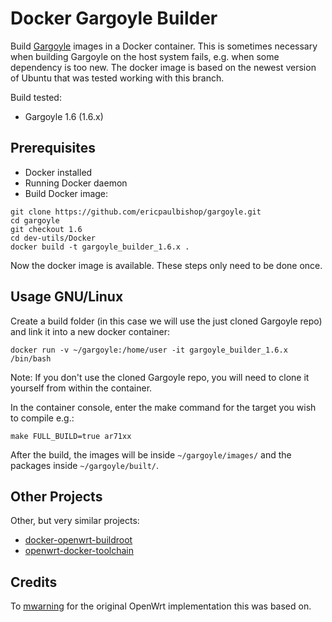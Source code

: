 # Docker Gargoyle Builder

Build [Gargoyle](https://www.gargoyle-router.com/) images in a Docker container. This is sometimes necessary when building Gargoyle on the host system fails, e.g. when some dependency is too new. The docker image is based on the newest version of Ubuntu that was tested working with this branch.

Build tested:

- Gargoyle 1.6 (1.6.x)


## Prerequisites

* Docker installed
* Running Docker daemon
* Build Docker image:

```
git clone https://github.com/ericpaulbishop/gargoyle.git
cd gargoyle
git checkout 1.6
cd dev-utils/Docker
docker build -t gargoyle_builder_1.6.x .
```

Now the docker image is available. These steps only need to be done once.

## Usage GNU/Linux

Create a build folder (in this case we will use the just cloned Gargoyle repo) and link it into a new docker container:
```
docker run -v ~/gargoyle:/home/user -it gargoyle_builder_1.6.x /bin/bash
```
Note: If you don't use the cloned Gargoyle repo, you will need to clone it yourself from within the container.

In the container console, enter the make command for the target you wish to compile e.g.:
```
make FULL_BUILD=true ar71xx
```

After the build, the images will be inside `~/gargoyle/images/` and the packages inside `~/gargoyle/built/`.

## Other Projects

Other, but very similar projects:
* [docker-openwrt-buildroot](https://github.com/noonien/docker-openwrt-buildroot)
* [openwrt-docker-toolchain](https://github.com/mchsk/openwrt-docker-toolchain)

## Credits
To [mwarning](https://github.com/mwarning) for the original OpenWrt implementation this was based on.
